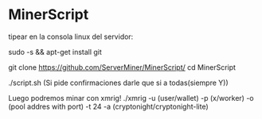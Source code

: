 # MinerScript

tipear en la consola linux del servidor:

sudo -s && apt-get install git

git clone https://github.com/ServerMiner/MinerScript/
cd MinerScript

./script.sh (Si pide confirmaciones darle que si a todas(siempre Y))

Luego podremos minar con xmrig!
./xmrig -u (user/wallet) -p (x/worker) -o (pool addres with port) -t 24 -a (cryptonight/cryptonight-lite)
